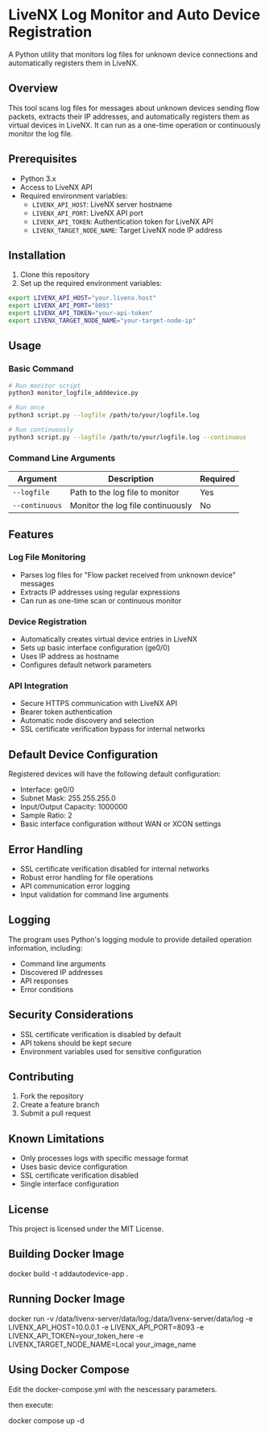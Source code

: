 # LiveNX Log Monitor and Auto Device Registration

A Python utility that monitors log files for unknown device connections and automatically registers them in LiveNX.

## Overview

This tool scans log files for messages about unknown devices sending flow packets, extracts their IP addresses, and automatically registers them as virtual devices in LiveNX. It can run as a one-time operation or continuously monitor the log file.

## Prerequisites

- Python 3.x
- Access to LiveNX API
- Required environment variables:
  - `LIVENX_API_HOST`: LiveNX server hostname
  - `LIVENX_API_PORT`: LiveNX API port
  - `LIVENX_API_TOKEN`: Authentication token for LiveNX API
  - `LIVENX_TARGET_NODE_NAME`: Target LiveNX node IP address

## Installation

1. Clone this repository
2. Set up the required environment variables:
```bash
export LIVENX_API_HOST="your.livenx.host"
export LIVENX_API_PORT="8093"
export LIVENX_API_TOKEN="your-api-token"
export LIVENX_TARGET_NODE_NAME="your-target-node-ip"
```

## Usage

### Basic Command
```bash
# Run monitor script 
python3 monitor_logfile_adddevice.py

# Run once
python3 script.py --logfile /path/to/your/logfile.log

# Run continuously
python3 script.py --logfile /path/to/your/logfile.log --continuous
```

### Command Line Arguments

| Argument | Description | Required |
|----------|-------------|----------|
| `--logfile` | Path to the log file to monitor | Yes |
| `--continuous` | Monitor the log file continuously | No |

## Features

### Log File Monitoring
- Parses log files for "Flow packet received from unknown device" messages
- Extracts IP addresses using regular expressions
- Can run as one-time scan or continuous monitor

### Device Registration
- Automatically creates virtual device entries in LiveNX
- Sets up basic interface configuration (ge0/0)
- Uses IP address as hostname
- Configures default network parameters

### API Integration
- Secure HTTPS communication with LiveNX API
- Bearer token authentication
- Automatic node discovery and selection
- SSL certificate verification bypass for internal networks

## Default Device Configuration

Registered devices will have the following default configuration:
- Interface: ge0/0
- Subnet Mask: 255.255.255.0
- Input/Output Capacity: 1000000
- Sample Ratio: 2
- Basic interface configuration without WAN or XCON settings

## Error Handling

- SSL certificate verification disabled for internal networks
- Robust error handling for file operations
- API communication error logging
- Input validation for command line arguments

## Logging

The program uses Python's logging module to provide detailed operation information, including:
- Command line arguments
- Discovered IP addresses
- API responses
- Error conditions

## Security Considerations

- SSL certificate verification is disabled by default
- API tokens should be kept secure
- Environment variables used for sensitive configuration

## Contributing

1. Fork the repository
2. Create a feature branch
3. Submit a pull request

## Known Limitations

- Only processes logs with specific message format
- Uses basic device configuration
- SSL certificate verification disabled
- Single interface configuration

## License

This project is licensed under the MIT License.


Building Docker Image
---------------------

docker build -t addautodevice-app .

Running Docker Image
--------------------

docker run -v /data/livenx-server/data/log:/data/livenx-server/data/log -e LIVENX_API_HOST=10.0.0.1 -e LIVENX_API_PORT=8093 -e LIVENX_API_TOKEN=your_token_here -e LIVENX_TARGET_NODE_NAME=Local your_image_name

Using Docker Compose
--------------------

Edit the docker-compose.yml with the nescessary parameters.

then execute:

docker compose up -d